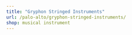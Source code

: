```yaml
---
title: "Gryphon Stringed Instruments"
url: /palo-alto/gryphon-stringed-instruments/
shop: musical instrument
---
```

